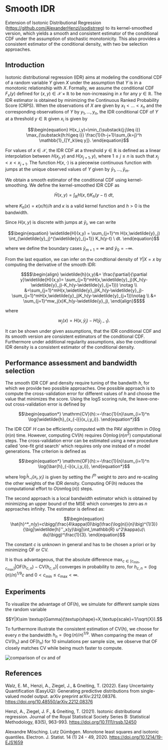 # Smooth IDR
Extension of Isotonic Distributional Regression (https://github.com/AlexanderHenzi/isodistrreg) to its kernel-smoothed version, which yields a smooth and consistent estimator of the conditional CDF under the assumption of stochastic monotonicity. This also provides a consistent estimator of the conditional density, with two bw selection approaches.

## Introduction

Isotonic distributional regression (IDR) aims at modeling the conditional CDF of a random variable $Y$ given $X$ under the assumption that $Y$ is in a monotonic relationship with $X.$ Formally, we assume the conditional CDF $F_x(y)$ defined for $(x,y) \in \mathcal{X}\times \mathbb{R}$ to be non-increasing in $x$ for any $y \in \mathbb{R}.$
The IDR estimator is obtained by minimizing the Continuous Ranked Probability Score (CRPS).
When the observations of $X$ are given by $x_1 < \dots < x_n$ and the corresponding observations of $Y$ by $y_1,\dots,y_n,$ the IDR conditional CDF of $Y$ at a threshold $y \in \mathbb{R}$ given $x_i$ is given by

$$\begin{equation}
    H(x_i,y)=\min_{\substack{j:j\leq i}} \max_{\substack{h:h\geq i}} \frac{1}{h-j+1}\sum_{k=j}^h \mathbb{1}_{[Y_k\leq y]}.
\end{equation}$$

For values of $x \in \mathcal{X},$ the IDR CDF at a threshold $y \in \mathbb{R}$ is defined as a linear interpolation between $H(x_j,y)$ and $H(x_{j+1},y),$ where $1\leq j\leq n$ is such that 
$x_j < x< x_{j+1}.$ 
The function $H(x,\cdot)$ is a piecewise continuous function with jumps at the unique observed values of $Y$ given by $\widetilde{y}_1,\dots,\widetilde{y}_m.$


We obtain a smooth estimator of the conditional CDF using kernel-smoothing. We define the kernel-smoothed IDR CDF as 

$$\begin{equation}
        \widetilde{H}(x,y)=\int_\mathbb{R}H(x,t)K_h(y-t) \ dt,
\end{equation}$$
    
where $K_h(x)=\kappa(x/h)/h$ and $\kappa$ is a valid kernel function and $h>0$ is the bandwidth.

Since $H(x,y)$ is discrete with jumps at $\widetilde{y}_i$, we can write

```math
\begin{equation}
\widetilde{H}(x,y) = \sum_{j=1}^m H(x,\widetilde{y}_j) \int_{\widetilde{y}_j}^{\widetilde{y}_{j+1}} K_h(y-t) \ dt.
\end{equation}
````

where we define the boundary cases $\widetilde{y}_{m+1} = \infty$ and $\widetilde{y}_0 = -\infty.$

From the last equation, we can infer on the condtional density of $Y|X=x$ by computing the derivative of the smooth IDR:
```math
$$\begin{align} \widetilde{h}(x,y)&= \frac{\partial}{\partial y}\widetilde{H}(x,y)= \sum_{j=1}^mH(x,\widetilde{y}_j)(K_h(y-\widetilde{y}_j)-K_h(y-\widetilde{y}_{j+1})) \notag \\
    &=\sum_{j=1}^mH(x,\widetilde{y}_j)K_h(y-\widetilde{y}_j)-\sum_{j=1}^mH(x,\widetilde{y}_j)K_h(y-\widetilde{y}_{j+1})\notag \\
    &= \sum_{j=1}^mw_j(x)K_h(y-\widetilde{y}_j),
\end{align}$$
````
where
```math 
w_j(x) = H(x,\widetilde{y}_j) - H(\widetilde{y}_{j-1}).
````

It can be shown under given assumptions, that the IDR conditional CDF and its smooth version are consistent estimators of the conditional CDF. Furthermore under additional regularity assumptions, also the conditional IDR density is a consistent estimator of the conditional density.

## Performance assessment and bandwidth selection

The smooth IDR CDF and density require tuning of the bandwith $h,$ for which we provide two possible approaches.
One possible approach is to compute the cross-validation error for different values of $h$ and choose the value that minimizes the score. Using the $\mathrm{logS}$ scoring rule, the leave-one-out cross-validation error is defined by 

```math
\begin{equation*}
    \mathrm{CV}(h):=-\frac{1}{n}\sum_{i=1}^n \log{\widetilde{h}_{x_{-i}}(x_i,y_i)}.
\end{equation*}
```` 

The IDR CDF $H$ can be efficiently computed with the PAV algorithm in $O(\log{(n)}n)$ time. However, computing $\mathrm{CV}(h)$
requires $O(m\log{(n)}n^2)$ computational steps. The cross-validation error can be estimated using a new procedure called 'one-fit grid search' which requires only one instead of n model generations. 
The criterion is defined as

$$\begin{equation*}
    \mathrm{OF}(h):=-\frac{1}{n}\sum_{i=1}^n \log{\bar{h}_{-i}(x_i,y_i)},
\end{equation*}$$


where $\log{\bar{h}_{-i}(x_i,y_i)}$ is given by setting the $i^{th}$ weight to zero and re-scaling the other weights of the IDR density. 
Computing $\mathrm{OF}(h)$ reduces the computational effort to $O(nm\log{(n)})$ steps.

The second approach is a local bandwidth estimator which is obtained by minimizing an upper bound of the $\mathrm{MSE}$ which converges to zero as $n$ approaches infinity. The estimator is defined as:

 ```math
 \begin{equation}
    \hat{h}^*_n(y)=c\bigg(\frac{4\kappa(0)\big(\frac{\log(n)}{n}\big)^{1/3}}{\big|\widetilde{h}''_x(y)\big|\int_\mathbb{R} u^2\kappa(u)\ du}\bigg)^\frac{1}{3}.
\end{equation}
````


The constant $c$ is unknown in general and has to be chosen a priori or by minimizing $\mathrm{OF}$ or $\mathrm{CV}.$

It is thus advantageous, that the absolute difference $\max_{c \in [c_{\min}, c_{\max}]}|\mathrm{OF}(h_{c,n}) - \mathrm{CV}(h_{c,n})|$ converges in probability to zero, for $h_{c,n}=(\log(n)/n)^{1/9}c$ and  $0< c_{\min} \leq c_{\max} < \infty.$

## Experiments

To visualize the advantage of $\mathrm{OF}(h),$ we simulate for different sample sizes the random variable 
```math
Y|X\sim \textup{Gamma}(\textup{shape}=X,\textup{scale}=1/\sqrt{X}).
````
To furthermore illustrate the consistent estimation of $\mathrm{CV}(h),$ we choose for every $n$ the bandwidth $h_n= (\log{(n)}/n)^{1/9}.$ When comparing the mean of $\mathrm{CV}(h_n)$ and $\mathrm{OF}(h_n)$ for 10 simulations per sample size, we observe that $\mathrm{OF}$ closely matches $\mathrm{CV}$ while being much faster to compute.


![comparison of cv and of](cv_vs_of_time_3000.png)


## References 

Walz, E. M., Henzi, A., Ziegel, J., & Gneiting, T. (2022). Easy Uncertainty Quantification (EasyUQ): Generating predictive distributions from single-valued model output. arXiv preprint arXiv:2212.08376. 
https://doi.org/10.48550/arXiv.2212.08376


Henzi, A., Ziegel, J. F., & Gneiting, T. (2021). Isotonic distributional regression. Journal of the Royal Statistical Society Series B: Statistical Methodology, 83(5), 963-993. https://doi.org/10.1111/rssb.12450


Alexandre Mösching. Lutz Dümbgen. Monotone least squares and isotonic quantiles. Electron. J. Statist. 14 (1) 24 - 49, 2020. https://doi.org/10.1214/19-EJS1659


  
